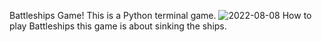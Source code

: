Battleships Game!
This is a Python terminal game.
![2022-08-08](https://user-images.githubusercontent.com/106691587/183341643-43defcec-b1d9-40e6-9292-39009b385c5a.png)
How to play
Battleships 
this game is about sinking the ships.
